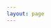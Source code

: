 ```yaml
---
layout: page
---
```


<!-- markdownlint-disable first-line-h1 no-inline-html -->
<script setup>
  import Home from "./$components/Home.vue";
</script>

<Home>
<template #content>

::: warning

This documentation is a work in progress. We are making quick progress (and would love your help!).

We're still writing many areas of the documentation, building examples, and fixing mistakes. But if
you're ready for an adventure, come on in and join the fun!

:::

</template>
</Home>
